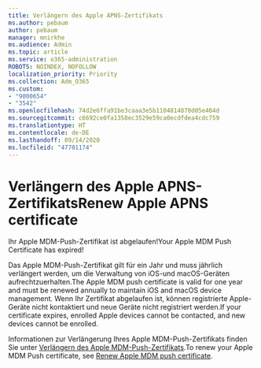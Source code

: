 ```yaml
---
title: Verlängern des Apple APNS-Zertifikats
ms.author: pebaum
author: pebaum
manager: mnirkhe
ms.audience: Admin
ms.topic: article
ms.service: o365-administration
ROBOTS: NOINDEX, NOFOLLOW
localization_priority: Priority
ms.collection: Adm_O365
ms.custom:
- "9000654"
- "3542"
ms.openlocfilehash: 74d2e6ffa91be3caaa3e5b1104814870d05e404d
ms.sourcegitcommit: c6692ce0fa1358ec3529e59ca0ecdfdea4cdc759
ms.translationtype: HT
ms.contentlocale: de-DE
ms.lasthandoff: 09/14/2020
ms.locfileid: "47701174"
---
```

# <a name="renew-apple-apns-certificate"></a><span data-ttu-id="2ed32-102">Verlängern des Apple APNS-Zertifikats</span><span class="sxs-lookup"><span data-stu-id="2ed32-102">Renew Apple APNS certificate</span></span>

<span data-ttu-id="2ed32-103">Ihr Apple MDM-Push-Zertifikat ist abgelaufen!</span><span class="sxs-lookup"><span data-stu-id="2ed32-103">Your Apple MDM Push Certificate has expired!</span></span>

<span data-ttu-id="2ed32-104">Das Apple MDM-Push-Zertifikat gilt für ein Jahr und muss jährlich verlängert werden, um die Verwaltung von iOS-und macOS-Geräten aufrechtzuerhalten.</span><span class="sxs-lookup"><span data-stu-id="2ed32-104">The Apple MDM push certificate is valid for one year and must be renewed annually to maintain iOS and macOS device management.</span></span> <span data-ttu-id="2ed32-105">Wenn Ihr Zertifikat abgelaufen ist, können registrierte Apple-Geräte nicht kontaktiert und neue Geräte nicht registriert werden.</span><span class="sxs-lookup"><span data-stu-id="2ed32-105">If your certificate expires, enrolled Apple devices cannot be contacted, and new devices cannot be enrolled.</span></span>

<span data-ttu-id="2ed32-106">Informationen zur Verlängerung Ihres Apple MDM-Push-Zertifikats finden Sie unter [Verlängern des Apple MDM-Push-Zertifikats](https://docs.microsoft.com/intune/enrollment/apple-mdm-push-certificate-get#renew-apple-mdm-push-certificate).</span><span class="sxs-lookup"><span data-stu-id="2ed32-106">To renew your Apple MDM Push certificate, see [Renew Apple MDM push certificate](https://docs.microsoft.com/intune/enrollment/apple-mdm-push-certificate-get#renew-apple-mdm-push-certificate).</span></span>
